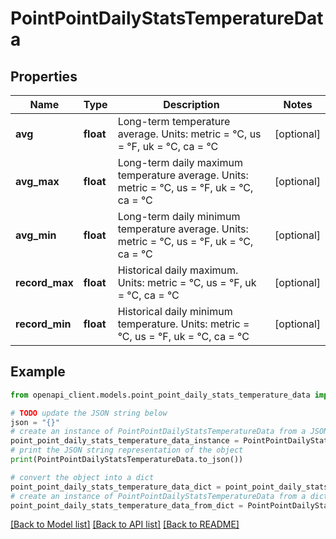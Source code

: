 # PointPointDailyStatsTemperatureData


## Properties

Name | Type | Description | Notes
------------ | ------------- | ------------- | -------------
**avg** | **float** | Long-term temperature average. Units: metric &#x3D; °C, us &#x3D; °F, uk &#x3D; °C, ca &#x3D; °C | [optional] 
**avg_max** | **float** | Long-term daily maximum temperature average. Units: metric &#x3D; °C, us &#x3D; °F, uk &#x3D; °C, ca &#x3D; °C | [optional] 
**avg_min** | **float** | Long-term daily minimum temperature average. Units: metric &#x3D; °C, us &#x3D; °F, uk &#x3D; °C, ca &#x3D; °C | [optional] 
**record_max** | **float** | Historical daily maximum. Units: metric &#x3D; °C, us &#x3D; °F, uk &#x3D; °C, ca &#x3D; °C | [optional] 
**record_min** | **float** | Historical daily minimum temperature. Units: metric &#x3D; °C, us &#x3D; °F, uk &#x3D; °C, ca &#x3D; °C | [optional] 

## Example

```python
from openapi_client.models.point_point_daily_stats_temperature_data import PointPointDailyStatsTemperatureData

# TODO update the JSON string below
json = "{}"
# create an instance of PointPointDailyStatsTemperatureData from a JSON string
point_point_daily_stats_temperature_data_instance = PointPointDailyStatsTemperatureData.from_json(json)
# print the JSON string representation of the object
print(PointPointDailyStatsTemperatureData.to_json())

# convert the object into a dict
point_point_daily_stats_temperature_data_dict = point_point_daily_stats_temperature_data_instance.to_dict()
# create an instance of PointPointDailyStatsTemperatureData from a dict
point_point_daily_stats_temperature_data_from_dict = PointPointDailyStatsTemperatureData.from_dict(point_point_daily_stats_temperature_data_dict)
```
[[Back to Model list]](../README.md#documentation-for-models) [[Back to API list]](../README.md#documentation-for-api-endpoints) [[Back to README]](../README.md)



